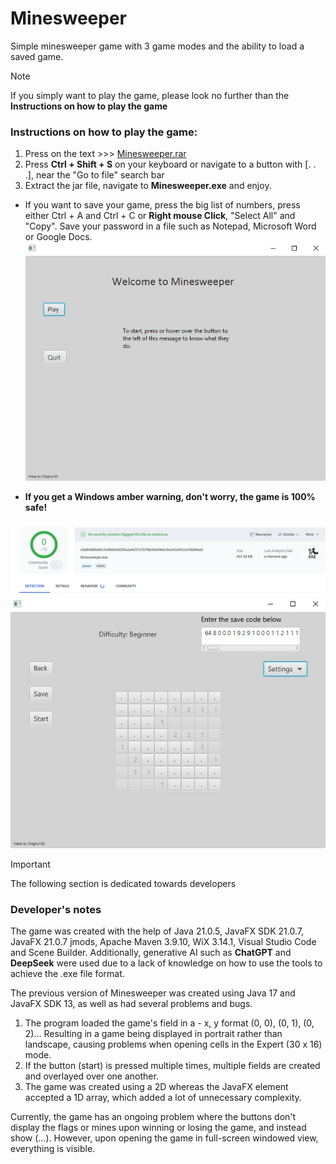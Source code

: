 # Minesweeper
Simple minesweeper game with 3 game modes and the ability to load a saved game.
> [!NOTE]
> If you simply want to play the game, please look no further than the **Instructions on how to play the game**

### Instructions on how to play the game:
1) Press on the text >>> [Minesweeper.rar](Minesweeper.rar)
2) Press **Ctrl + Shift + S** on your keyboard or navigate to a button with [. . .], near the "Go to file" search bar
3) Extract the jar file, navigate to **Minesweeper.exe** and enjoy.
* If you want to save your game, press the big list of numbers, press either Ctrl + A and Ctrl + C or **Right mouse Click**, "Select All" and "Copy". Save your password in a file such as Notepad, Microsoft Word or Google Docs.
![MainMenu](media/MainPage.jpg)

* **If you get a Windows amber warning, don't worry, the game is 100% safe!**

![image](media/virustotals_analysis.jpg)
![GamePage](media/BeginnerGameWithSaveCode.jpg)


> [!IMPORTANT]
> The following section is dedicated towards developers
### Developer's notes
The game was created with the help of Java 21.0.5, JavaFX SDK 21.0.7, JavaFX 21.0.7 jmods, Apache Maven 3.9.10, WiX 3.14.1, Visual Studio Code and Scene Builder. Additionally, generative AI such as **ChatGPT** and **DeepSeek** were used due to a lack of knowledge on how to use the tools to achieve the .exe file format.

The previous version of Minesweeper was created using Java 17 and JavaFX SDK 13, as well as had several problems and bugs. 
1. The program loaded the game's field in a - x, y format (0, 0), (0, 1), (0, 2)... Resulting in a game being displayed in portrait rather than landscape, causing problems when opening cells in the Expert (30 x 16) mode.
2. If the button (start) is pressed multiple times, multiple fields are created and overlayed over one another.
3. The game was created using a 2D whereas the JavaFX element accepted a 1D array, which added a lot of unnecessary complexity.

Currently, the game has an ongoing problem where the buttons don't display the flags or mines upon winning or losing the game, and instead show (...). However, upon opening the game in full-screen windowed view, everything is visible.
